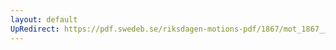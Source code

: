 ```yaml
---
layout: default
UpRedirect: https://pdf.swedeb.se/riksdagen-motions-pdf/1867/mot_1867__ak__00161/mot_1867__ak__00161_001.pdf
---
```

